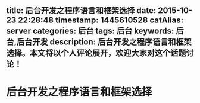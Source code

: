 title: 后台开发之程序语言和框架选择
date: 2015-10-23 22:28:48
timestamp: 1445610528
catAlias: server
categories: 后台
tags: 后台
keywords: 后台,后台开发
description: 后台开发之程序语言和框架选择。本文将以个人评论展开，欢迎大家对这个话题讨论！
---
# 后台开发之程序语言和框架选择

